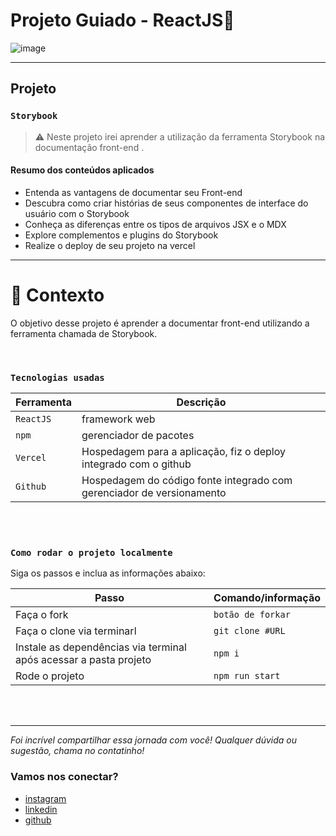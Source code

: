 # Projeto Guiado - ReactJS🚀

![image](https://media.giphy.com/media/eJS4WUQ7MkNKx3qxPN/giphy.gif)

---

## Projeto

### `Storybook`

> ⚠️ Neste projeto irei aprender a utilização da ferramenta Storybook na documentação front-end .

#### Resumo dos conteúdos aplicados

- Entenda as vantagens de documentar seu Front-end
- Descubra como criar histórias de seus componentes de interface do usuário com o Storybook
- Conheça as diferenças entre os tipos de arquivos JSX e o MDX
- Explore complementos e plugins do Storybook
- Realize o deploy de seu projeto na vercel

<!-- O site já está no ar e você pode acessar aqui: [Meu site pessoal](https://site-pessoal-react-eight.vercel.app/) -->

---

# 🧠 Contexto

O objetivo desse projeto é aprender a documentar front-end utilizando a ferramenta chamada de Storybook.

<br />

### `Tecnologias usadas`

| Ferramenta | Descrição                                                             |
| ---------- | --------------------------------------------------------------------- |
| `ReactJS`  | framework web                                                         |
| `npm`      | gerenciador de pacotes                                                |
| `Vercel`   | Hospedagem para a aplicação, fiz o deploy integrado com o github      |
| `Github`   | Hospedagem do código fonte integrado com gerenciador de versionamento |

<br />
<br />

### `Como rodar o projeto localmente`

Siga os passos e inclua as informações abaixo:

| Passo                                                             | Comando/informação |
| ----------------------------------------------------------------- | ------------------ |
| Faça o fork                                                       | `botão de forkar`  |
| Faça o clone via terminarl                                        | `git clone #URL`   |
| Instale as dependências via terminal após acessar a pasta projeto | `npm i`            |
| Rode o projeto                                                    | `npm run start`    |

<br />
<br />

---

_Foi incrível compartilhar essa jornada com você! Qualquer dúvida ou sugestão, chama no contatinho!_

### Vamos nos conectar?

- [instagram](https://www.instagram.com/jaootelesk)
- [linkedin](https://www.linkedin.com/in/jo%C3%A3o-teles-711557239//)
- [github](https://github.com/joaotelesk)
